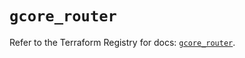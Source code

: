 # `gcore_router`

Refer to the Terraform Registry for docs: [`gcore_router`](https://registry.terraform.io/providers/g-core/gcorelabs/0.3.63/docs/resources/gcore_router).
